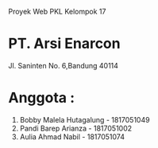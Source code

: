 Proyek Web PKL Kelompok 17
# PT. Arsi Enarcon
Jl. Saninten No. 6,Bandung 40114
# Anggota :
1. Bobby Malela Hutagalung  - 1817051049
2. Pandi Barep Arianza      - 1817051002
3. Aulia Ahmad Nabil        - 1817051074